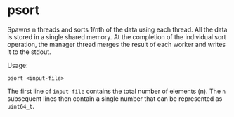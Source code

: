 # psort
Spawns n threads and sorts 1/nth of the data using each thread. All the data is stored in a single shared memory. At the completion of the individual sort operation, the manager thread merges the result of each worker and writes it to the stdout.

Usage:  
```shell
psort <input-file>
```

The first line of `input-file` contains the total number of elements (n). The `n` subsequent lines then contain a single number that can be represented as `uint64_t`.
